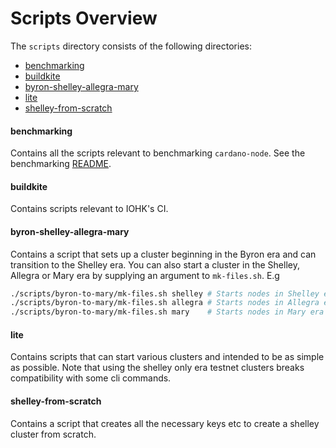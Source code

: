 # Scripts Overview
The `scripts` directory consists of the following directories:
- [benchmarking](#benchmarking)
- [buildkite](#buildkite)
- [byron-shelley-allegra-mary](#byron-shelley-allegra-mary)
- [lite](#lite)
- [shelley-from-scratch](#shelley-from-scratch)

#### benchmarking
Contains all the scripts relevant to benchmarking `cardano-node`. See the benchmarking [README](benchmarking/README.md).

#### buildkite
Contains scripts relevant to IOHK's CI.

#### byron-shelley-allegra-mary
Contains a script that sets up a cluster beginning in the Byron era and can transition to the Shelley era. You can also start a cluster in the Shelley, Allegra or Mary era by supplying an argument to `mk-files.sh`.
E.g
```bash
./scripts/byron-to-mary/mk-files.sh shelley # Starts nodes in Shelley era
./scripts/byron-to-mary/mk-files.sh allegra # Starts nodes in Allegra era
./scripts/byron-to-mary/mk-files.sh mary    # Starts nodes in Mary era
```
#### lite
Contains scripts that can start various clusters and intended to be as simple as possible. Note that using the shelley only era testnet clusters breaks compatibility with some cli commands.

#### shelley-from-scratch
Contains a script that creates all the necessary keys etc to create a shelley cluster from scratch.

